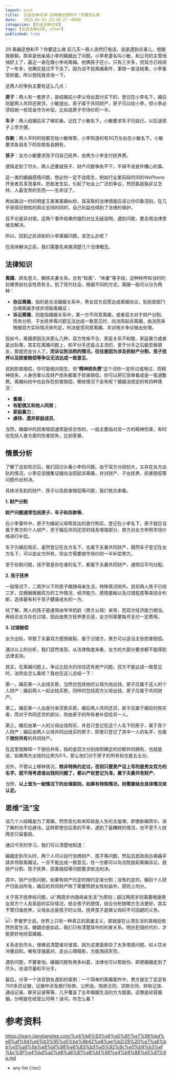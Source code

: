 ```yaml
---
layout: post
title:  白话法律42讲-29离婚还想和平？你要这么做
date:   2015-01-01 23:20:27 +0800
categories: [白话法律42讲]
tags: [白话法律42讲, other]
published: true
---
```




29 离婚还想和平？你要这么做
前几天一熟人突然打电话，说是遇到点事儿，想跟我聊聊。原来是他亲戚小李的婚姻出了问题。小李老婆名叫小敏，和公司的主管悄悄好上了，最近一直在跟小李闹离婚。他俩孩子还小，只有三岁多，但双方已经闹了一年多，也确实是过不下去了。因为谈不拢离婚条件，事情一直没结果，小李备受折磨，所以想找我咨询一下。

这两人的争执主要有这么几点：

**房子**：两人有一套房子，是结婚前小李父母出首付买下的，登记在小李名下，婚后则是两人共同还房贷。小敏提出，房子属于共同财产，房子可以给小李，但小李必须给她一些现金作为补偿，比如说房子市场价的一半。

**车子**：两人结婚后买了辆尼桑，记在了小敏名下。小敏要求车子归自已，以后送孩子上学方便。

**存款**：两人平时的钱都交给小敏保管，小李知道的有50万左右在小敏名下。小敏要求各自名下的存款各自拥有。

**孩子**：女方小敏要求孩子归自己抚养，由男方小李支付抚养费。

感情走到了尽头，两人还要就孩子、财产问题争执不下，不得不说是件糟心的事。

这一类的婚姻感情问题，想必你一定不会陌生，例如行业里前段时间的WePhone开发者苏享茂事件。悲剧发生后，引起了社会上广泛的争议，然而孰是孰非又怎样，人最宝贵的东西——生命没了。

再如轰动一时的明星王某某离婚纠纷，其采取的法律措施应该让你印象深刻，在几乎获得压倒性的舆论支持的同时，自己利益也得到了法律的保护。

且不论是非对错，这两个事件结果的强烈对比无疑说明，遇到问题，要会用法律思维去解决。

所以，回到之前讲到的小李离婚问题。该怎么办呢？

在具体解决之前，我们需要先来搞清楚几个法律概念。

## 法律知识

**离婚**，顾名思义，解除夫妻关系。古有“和离”、“休妻”等手段，这种称呼和当时的封建男权社会性质有关。到了现代社会，根据不同的方式，离婚一般可以分为两种：

* **协议离婚**，指的是合法婚姻关系中，男女双方自愿达成离婚协议，到民政部门办理离婚手续并领取离婚证；
* **诉讼离婚**，则是指婚姻关系中，某一方不同意离婚，或者双方对于财产分割、债务分担、子女抚养等问题无法达成一致意见时，向法院起诉离婚，由法院来根据双方实际情况来判定，判决是否同意离婚，并对相关争议做出处理。

现如今，离婚原因无非那么几种，双方性格不合、家庭关系不和睦、家庭暴力或者是出轨等。其实在离婚问题上，和平分手还是占主流的，至于分手之后能否做朋友，那就完全分人了。**而诉讼到法院的情况，往往是因为涉及到财产分割、孩子抚养以及损害赔偿等争议无法达成一致意见**。

说到损害赔偿，你可能相对陌生，但“**精神损失费**”这个词你一定听过或用过，而精神损失、人身伤害以及财产损失都属于损害赔偿。你可以把它简单看成是一笔道歉费。离婚纠纷中也会存在损害赔偿，哪些情况下会有呢？婚姻法规定的有四种情况：

* **重婚**；
* **有配偶又和他人同居**；
* **家庭暴力**；
* **虐待、遗弃家庭成员**。

当然，婚姻中的损害赔偿通常是综合性的，一般主要指对另一方的精神伤害，有时也包括人身方面的伤害损失，比如家暴。

## 情景分析

了解了这些知识后，我们回过头看小李的问题。由于双方分歧较大，又存在女方出轨的情况，小李应该搜集证据向法院起诉离婚，并对财产、子女抚养、损害赔偿等问题作出判决。

具体涉及到的财产、孩子以及损害赔偿等问题，我们依次来看。

**1. 财产分割**

**财产问题通常包括房子、车子和存款等**。

在小李事件中，房子为婚前父母帮其出的首付购买，登记在小李名下，房子就应当属于男方的个人财产，至于婚后共同还贷的钱及增值部分，男方对女方参照市场价格进行补偿。

车子为婚后购买，虽然登记在女方名下，也属于夫妻共同财产，既然车子登记在女方名下，可以由女方所有，但女方需要按市场价的一半补偿男方。

至于存款问题，钱不管是存在谁的名下，都属于夫妻共同财产，通常应平均分配。

**2. 孩子抚养**

一般情况下，二周岁以下的孩子跟随母亲生活，特殊情况除外。目前两人孩子已经三岁，应根据根据双方的工作情况、经济能力、感情基础以及过错程度等来综合判断，选择最有利于孩子健康成长的一方。

经了解，两人的孩子是通常由爷爷奶奶（男方父母）来带，而双方经济能力相当，再结合女方存在过错，因此由男方抚养更合适，女方则需要每月支付一定费用。

**3. 过错赔偿**

女方出轨，导致了夫妻双方感情破裂，属于过错方，男方可以适当主张损害赔偿。

通过以上的分析，我们显然发现，从法律角度来看，女方的大部分要求都不能得到法律支持。

其实，在离婚问题上，争议比较大的往往还有房产问题。双方不能达成一致意见时，法院会怎么看呢？我也在这儿总结一下：

第一，婚前某一人出钱买房，当然也包括他的父母为他出钱，房子应属于这人的个人财产；婚前两人一起出钱买房，同样的包括双方父母出钱，房子应属于共同财产。

第二，婚前某一人出首付来贷款买房，婚后两人共同还贷，房子应属于婚前的购买者，而对于共同还贷的部分，则由房子的所有者补偿给另一人。

第三，婚后由某一人的父母出钱购买，并且只登记在这个人名下的房子，属于其个人财产；婚后由两人父母共同出钱买的房子，即使只登记了其中一人的名字，也属于**按份共有**的共同财产。

在这里我解释一下按份共有，指的是双方分别按照确定的份额共同拥有，也就是说，如果两方出钱的比例为5:5，那么他们对于房子的所有权也是五五分。

另外，不管以上哪种情况，**除非特殊约定过，否则只要房产证上写的是男女双方的名字，就不用考虑谁出钱的问题了，都以产权登记为准，属于夫妻共有财产**。

当然，**以上皆为一般情况下的处理原则，如果有特殊情况，则需要结合具体情况来认定。**

## 思维“法”宝

没几个人结婚是为了离婚，然而变化和未知皆是人生的主旋律。即使新婚燕尔，该了解的也不应避讳，这样即使日后真的不幸，遇到了最糟糕的情况，也不至于人财两空只留委屈。

通过今天的学习，我们可以清楚地知道：

婚姻走到尽头时，两个人可以自行协商财产、孩子等问题，然后去民政局办离婚手续并领取离婚证。一旦不能达成一致意见，任一方都可以向法院提起离婚诉讼，就财产分割、孩子抚养、损害赔偿等问题要求依法判决。

其中，财产分割问题，如果有财产约定的按约定来分割；没有约定的，婚前个人财产归各自所有，婚后的共同财产除了需要照顾女性权益外，原则上均分。

关于孩子抚养权问题，以“两周岁内随母亲生活”为原则；超过两周岁则需要根据男女双方个人及家庭的实际情况，结合孩子的感情，综合分析随哪方生活更好。其实不管归谁抚养，父母永远是孩子的父母，抚养孩子是做父母的不可回避的义务。

![](https://learn.lianglianglee.com/%e4%b8%93%e6%a0%8f/%e7%99%bd%e8%af%9d%e6%b3%95%e5%be%8b42%e8%ae%b2/assets/d0373a5adaf52d7f93133754b3d233d4.jpg)- 罗曼罗兰说，世界上只有一种真正的英雄主义，那就是在认清生活的真相后依然热爱生活。婚姻亦是如此，我们只有清楚其中的利害关系，明白犯错的代价，才能更好地经营婚姻。

关系走到尽头，很难说清楚谁对谁错，因为这里面掺杂了太多情感问题，如人饮水冷暖自知。唯有坚强面对，走出心理暗影，方能海阔天空。

遇到问题，不要害怕，婚姻问题有再多纠葛，法律也可以帮助你。即使婚姻走到了尽头，也请尽量和平分手。

最后，分享一个法官朋友遇到的案例：一个简单的离婚案件中，男方提交了足足有700多页证据，证据中涉及银行存款、公积金、购房合同、贷款合同、转账记录、通话记录、聊天记录等等，几乎覆盖了五年婚姻生活的方方面面。这哪是经营婚姻，分明是在经营公司啊！请问，你怎么看？




# 参考资料

https://learn.lianglianglee.com/%e4%b8%93%e6%a0%8f/%e7%99%bd%e8%af%9d%e6%b3%95%e5%be%8b42%e8%ae%b2/29%20%e7%a6%bb%e5%a9%9a%e8%bf%98%e6%83%b3%e5%92%8c%e5%b9%b3%ef%bc%9f%e4%bd%a0%e8%a6%81%e8%bf%99%e4%b9%88%e5%81%9a.md

* any list
{:toc}
